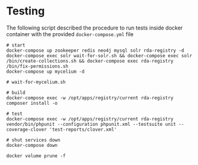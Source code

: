 # Testing

The following script described the procedure to run tests inside docker container with the provided `docker-compose.yml` file
```shell
# start
docker-compose up zookeeper redis neo4j mysql solr rda-registry -d
docker-compose exec solr wait-for-solr.sh && docker-compose exec solr /bin/create-collections.sh && docker-compose exec rda-registry /bin/fix-permissions.sh
docker-compose up mycelium -d

# wait-for-mycelium.sh

# build
docker-compose exec -w /opt/apps/registry/current rda-registry composer install -o

# test
docker-compose exec -w /opt/apps/registry/current rda-registry vendor/bin/phpunit --configuration phpunit.xml --testsuite unit --coverage-clover 'test-reports/clover.xml'

# shut services down
docker-compose down

docker volume prune -f
```